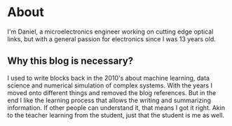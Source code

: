 # About
I'm Daniel, a microelectronics engineer working on cutting edge optical links, but with a general passion for electronics since I was 13 years old.

## Why this blog is necessary?
I used to write blocks back in the 2010's about machine learning, data science and numerical simulation of complex systems. With the years I moved onto different things and removed the blog references. But in the end I like the learning process that allows the writing and summarizing information. If other people can understand it, that means I got it right. Akin to the teacher learning from the student, just that the student is me as well.